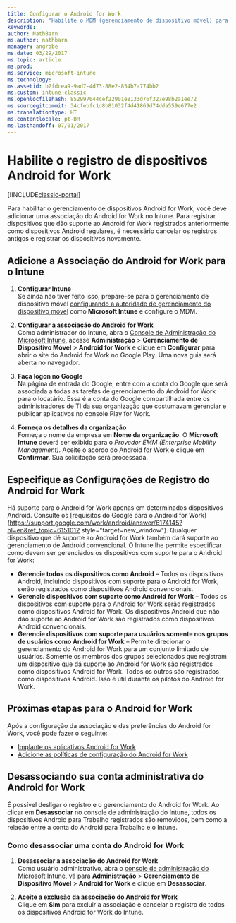 ```yaml
---
title: Configurar o Android for Work
description: "Habilite o MDM (gerenciamento de dispositivo móvel) para dispositivos Android for Work com o Microsoft Intune."
keywords: 
author: NathBarn
ms.author: nathbarn
manager: angrobe
ms.date: 03/29/2017
ms.topic: article
ms.prod: 
ms.service: microsoft-intune
ms.technology: 
ms.assetid: b2fdcea9-9ad7-4d73-88e2-854b7a774bb2
ms.custom: intune-classic
ms.openlocfilehash: 852997044cef22901e8133d76f327e98b2a1ee72
ms.sourcegitcommit: 34cfebfc1d8b81032f4d41869d74dda559e677e2
ms.translationtype: HT
ms.contentlocale: pt-BR
ms.lasthandoff: 07/01/2017
---
```

# <a name="enable-enrollment-of-android-for-work-devices"></a>Habilite o registro de dispositivos Android for Work

[!INCLUDE[classic-portal](../includes/classic-portal.md)]

Para habilitar o gerenciamento de dispositivos Android for Work, você deve adicionar uma associação do Android for Work no Intune. Para registrar dispositivos que dão suporte ao Android for Work registrados anteriormente como dispositivos Android regulares, é necessário cancelar os registros antigos e registrar os dispositivos novamente.

## <a name="add-android-for-work-binding-for-intune"></a>Adicione a Associação do Android for Work para o Intune

1. **Configurar Intune**<br>
Se ainda não tiver feito isso, prepare-se para o gerenciamento de dispositivo móvel [configurando a autoridade de gerenciamento do dispositivo móvel](/intune-classic/get-started/start-with-a-paid-subscription-to-microsoft-intune-step-8#enable-device-enrollment) como **Microsoft Intune** e configure o MDM.

2. **Configurar a associação do Android for Work**<br>
    Como administrador do Intune, abra o [Console de Administração do Microsoft Intune](https://manage.microsoft.com), acesse **Administração** &gt; **Gerenciamento de Dispositivo Móvel** &gt; **Android for Work** e clique em **Configurar** para abrir o site do Android for Work no Google Play. Uma nova guia será aberta no navegador.

3. **Faça logon no Google**<br>
   Na página de entrada do Google, entre com a conta do Google que será associada a todas as tarefas de gerenciamento do Android for Work para o locatário. Essa é a conta do Google compartilhada entre os administradores de TI da sua organização que costumavam gerenciar e publicar aplicativos no console Play for Work.

4. **Forneça os detalhes da organização**<br>
   Forneça o nome da empresa em **Nome da organização**. O **Microsoft Intune** deverá ser exibido para o *Provedor EMM (Enterprise Mobility Management)*. Aceite o acordo do Android for Work e clique em **Confirmar**. Sua solicitação será processada.

## <a name="specify-android-for-work-enrollment-settings"></a>Especifique as Configurações de Registro do Android for Work
   Há suporte para o Android for Work apenas em determinados dispositivos Android. Consulte os [requisitos do Google para o Android for Work](https://support.google.com/work/android/answer/6174145?hl=en&ref_topic=6151012 style="target=new_window").  Qualquer dispositivo que dê suporte ao Android for Work também dará suporte ao gerenciamento de Android convencional.  O Intune lhe permite especificar como devem ser gerenciados os dispositivos com suporte para o Android for Work:

   - **Gerencie todos os dispositivos como Android** – Todos os dispositivos Android, incluindo dispositivos com suporte para o Android for Work, serão registrados como dispositivos Android convencionais.
   - **Gerencie dispositivos com suporte como Android for Work** – Todos os dispositivos com suporte para o Android for Work serão registrados como dispositivos Android for Work. Os dispositivos Android que não dão suporte ao Android for Work são registrados como dispositivos Android convencionais.
   - **Gerencie dispositivos com suporte para usuários somente nos grupos de usuários como Android for Work** – Permite direcionar o gerenciamento do Android for Work para um conjunto limitado de usuários. Somente os membros dos grupos selecionados que registram um dispositivo que dá suporte ao Android for Work são registrados como dispositivos Android for Work. Todos os outros são registrados como dispositivos Android. Isso é útil durante os pilotos do Android for Work.

## <a name="next-steps-for-android-for-work"></a>Próximas etapas para o Android for Work
Após a configuração da associação e das preferências do Android for Work, você pode fazer o seguinte:
- [Implante os aplicativos Android for Work](android-for-work-apps.md)
- [Adicione as políticas de configuração do Android for Work](android-for-work-policy-settings-in-microsoft-intune.md)

## <a name="unbinding-your-android-for-work-administrative-account"></a>Desassociando sua conta administrativa do Android for Work

É possível desligar o registro e o gerenciamento do Android for Work. Ao clicar em **Desassociar** no console de administração do Intune, todos os dispositivos Android para Trabalho registrados são removidos, bem como a relação entre a conta do Android para Trabalho e o Intune.

### <a name="how-to-unbind-an-android-for-work-account"></a>Como desassociar uma conta do Android for Work

1. **Desassociar a associação do Android for Work**<br>
    Como usuário administrativo, abra o [console de administração do Microsoft Intune](https://manage.microsoft.com), vá para **Administração** &gt; **Gerenciamento de Dispositivo Móvel** &gt; **Android for Work** e clique em **Desassociar**.

2. **Aceite a exclusão da associação do Android for Work**<br>
  Clique em **Sim** para excluir a associação e cancelar o registro de todos os dispositivos Android for Work do Intune.

